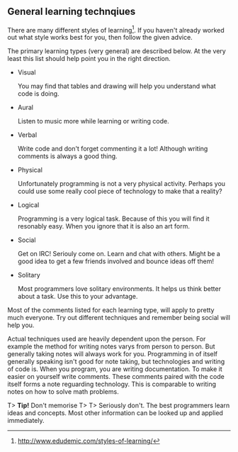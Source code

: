## General learning technqiues
There are many different styles of learning[^LearningStyles]. If you haven't already worked out what style works best for you, then follow the given advice.

The primary learning types (very general) are described below. At the very least this list should help point you in the right direction.

* Visual

  You may find that tables and drawing will help you understand what code is doing.
* Aural

   Listen to music more while learning or writing code.
* Verbal

   Write code and don't forget commenting it a lot! Although writing comments is always a good thing.
* Physical

  Unfortunately programming is not a very physical activity. Perhaps you could use some really cool piece of technology to make that a reality?
* Logical

   Programming is a very logical task. Because of this you will find it resonably easy. When you ignore that it is also an art form.
* Social

   Get on IRC! Seriouly come on. Learn and chat with others. Might be a good idea to get a few friends involved and bounce ideas off them!
* Solitary 

   Most programmers love solitary environments. It helps us think better about a task. Use this to your advantage.

Most of the comments listed for each learning type, will apply to pretty much everyone. Try out different techniques and remember being social will help you.

Actual techniques used are heavily dependent upon the person. For example the method for writing notes varys from person to person. But generally taking notes will always work for you.
Programming in of itself generally speaking isn't good for note taking, but technologies and writing of code is. When you program, you are writing documentation. To make it easier on yourself write comments. These comments paired with the code itself forms a note reguarding technology. This is comparable to writing notes on how to solve math problems.

T> **Tip!** Don't memorise
T>
T> Seriously don't. The best programmers learn ideas and concepts. Most other information can be looked up and applied immediately.

[^LearningStyles]: http://www.edudemic.com/styles-of-learning/